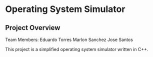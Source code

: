# Operating System Simulator

## Project Overview

Team Members: 
Eduardo Torres
Marlon Sanchez
Jose Santos

This project is a simplified operating system simulator written in C++.
